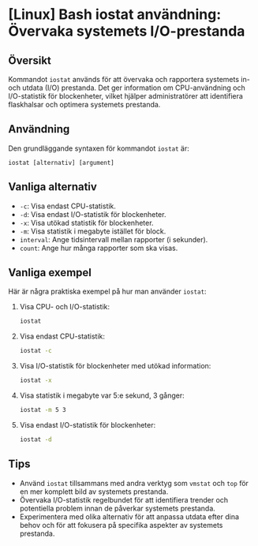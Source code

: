 # [Linux] Bash iostat användning: Övervaka systemets I/O-prestanda

## Översikt
Kommandot `iostat` används för att övervaka och rapportera systemets in- och utdata (I/O) prestanda. Det ger information om CPU-användning och I/O-statistik för blockenheter, vilket hjälper administratörer att identifiera flaskhalsar och optimera systemets prestanda.

## Användning
Den grundläggande syntaxen för kommandot `iostat` är:

```
iostat [alternativ] [argument]
```

## Vanliga alternativ
- `-c`: Visa endast CPU-statistik.
- `-d`: Visa endast I/O-statistik för blockenheter.
- `-x`: Visa utökad statistik för blockenheter.
- `-m`: Visa statistik i megabyte istället för block.
- `interval`: Ange tidsintervall mellan rapporter (i sekunder).
- `count`: Ange hur många rapporter som ska visas.

## Vanliga exempel
Här är några praktiska exempel på hur man använder `iostat`:

1. Visa CPU- och I/O-statistik:
   ```bash
   iostat
   ```

2. Visa endast CPU-statistik:
   ```bash
   iostat -c
   ```

3. Visa I/O-statistik för blockenheter med utökad information:
   ```bash
   iostat -x
   ```

4. Visa statistik i megabyte var 5:e sekund, 3 gånger:
   ```bash
   iostat -m 5 3
   ```

5. Visa endast I/O-statistik för blockenheter:
   ```bash
   iostat -d
   ```

## Tips
- Använd `iostat` tillsammans med andra verktyg som `vmstat` och `top` för en mer komplett bild av systemets prestanda.
- Övervaka I/O-statistik regelbundet för att identifiera trender och potentiella problem innan de påverkar systemets prestanda.
- Experimentera med olika alternativ för att anpassa utdata efter dina behov och för att fokusera på specifika aspekter av systemets prestanda.